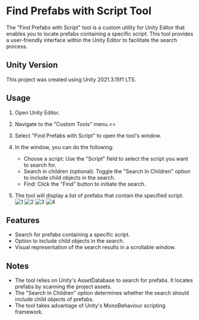 # Find Prefabs with Script Tool

The "Find Prefabs with Script" tool is a custom utility for Unity Editor that enables you to locate prefabs containing a specific script. This tool provides a user-friendly interface within the Unity Editor to facilitate the search process.

## Unity Version

This project was created using Unity 2021.3.15f1 LTS.

## Usage
1. Open Unity Editor.
2. Navigate to the "Custom Tools" menu.<>
3. Select "Find Prefabs with Script" to open the tool's window.
4. In the window, you can do the following:

   - Choose a script: Use the "Script" field to select the script you want to search for.
   - Search in children (optional): Toggle the "Search In Children" option to include child objects in the search.
   - Find: Click the "Find" button to initiate the search.

5. The tool will display a list of prefabs that contain the specified script.<br />
![1](https://github.com/SonmezCankurt/FindPrefabsWithScript/assets/24636097/df9401ca-f077-484a-9bdf-07841185a890)
![2](https://github.com/SonmezCankurt/FindPrefabsWithScript/assets/24636097/cc3777ea-c74c-4fe8-a8f3-6dc993feb0a9)
![3](https://github.com/SonmezCankurt/FindPrefabsWithScript/assets/24636097/f03b4132-8d4b-4e74-86ca-c3d68ddb245e)
![4](https://github.com/SonmezCankurt/FindPrefabsWithScript/assets/24636097/68771b09-612c-4b0f-940f-9496ec930b23)


## Features

- Search for prefabs containing a specific script.
- Option to include child objects in the search.
- Visual representation of the search results in a scrollable window.

## Notes

- The tool relies on Unity's AssetDatabase to search for prefabs. It locates prefabs by scanning the project assets.
- The "Search In Children" option determines whether the search should include child objects of prefabs.
- The tool takes advantage of Unity's MonoBehaviour scripting framework.
